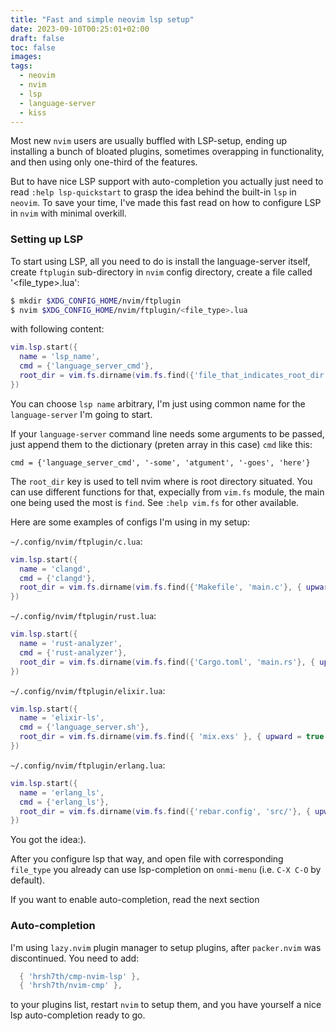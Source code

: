```yaml
---
title: "Fast and simple neovim lsp setup"
date: 2023-09-10T00:25:01+02:00
draft: false
toc: false
images:
tags: 
  - neovim
  - nvim
  - lsp
  - language-server
  - kiss
---
```

Most new `nvim` users are usually buffled with LSP-setup, ending up installing a bunch of
bloated plugins, sometimes overapping in functionality, and then using only one-third of the features.

But to have nice LSP support with auto-completion you actually just need to read `:help
lsp-quickstart` to grasp the idea behind the built-in `lsp` in `neovim`. To save your time, I've made
this fast read on how to configure LSP in `nvim` with minimal overkill.

### Setting up LSP

To start using LSP, all you need to do is install the language-server itself, create `ftplugin`
sub-directory in `nvim` config directory, create a file called '<file_type>.lua':

```bash
$ mkdir $XDG_CONFIG_HOME/nvim/ftplugin
$ nvim $XDG_CONFIG_HOME/nvim/ftplugin/<file_type>.lua
```

with following content:

```lua
vim.lsp.start({
  name = 'lsp_name',
  cmd = {'language_server_cmd'},
  root_dir = vim.fs.dirname(vim.fs.find({'file_that_indicates_root_dir', 'another_one'}, { upward = true })[1]),
})
```

You can choose `lsp name` arbitrary, I'm just using common name for the `language-server` I'm
going to start.

If your `language-server` command line needs some arguments to be passed, just append them to the
dictionary (preten array in this case) `cmd` like this:

```console
cmd = {'language_server_cmd', '-some', 'atgument', '-goes', 'here'}
```

The `root_dir` key is used to tell nvim where is root directory situated. You can use different
functions for that, expecially from `vim.fs` module, the main one being used the most is `find`.
See `:help vim.fs` for other available.

Here are some examples of configs I'm using in my setup:

`~/.config/nvim/ftplugin/c.lua`:
```lua
vim.lsp.start({
  name = 'clangd',
  cmd = {'clangd'},
  root_dir = vim.fs.dirname(vim.fs.find({'Makefile', 'main.c'}, { upward = true })[1]),
})
```

`~/.config/nvim/ftplugin/rust.lua`:
```lua
vim.lsp.start({
  name = 'rust-analyzer',
  cmd = {'rust-analyzer'},
  root_dir = vim.fs.dirname(vim.fs.find({'Cargo.toml', 'main.rs'}, { upward = true })[1]),
})
```

`~/.config/nvim/ftplugin/elixir.lua`:
```lua
vim.lsp.start({
  name = 'elixir-ls',
  cmd = {'language_server.sh'},
  root_dir = vim.fs.dirname(vim.fs.find({ 'mix.exs' }, { upward = true })[1]),
})
```

`~/.config/nvim/ftplugin/erlang.lua`:
```lua
vim.lsp.start({
  name = 'erlang_ls',
  cmd = {'erlang_ls'},
  root_dir = vim.fs.dirname(vim.fs.find({'rebar.config', 'src/'}, { upward = true })[1]),
})
```

You got the idea:).

After you configure lsp that way, and open file with corresponding `file_type` you already can use
lsp-completion on `onmi-menu` (i.e. `C-X C-O` by default).

If you want to enable auto-completion, read the next section

### Auto-completion

I'm using `lazy.nvim` plugin manager to setup plugins, after `packer.nvim` was discontinued. You
need to add:

```lua
  { 'hrsh7th/cmp-nvim-lsp' },
  { 'hrsh7th/nvim-cmp' },
```

to your plugins list, restart `nvim` to setup them, and you have yourself a nice lsp
auto-completion ready to go.
